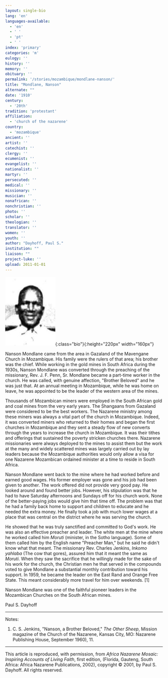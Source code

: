 ```yaml
---
layout: single-bio
lang: 'en'
languages-available:
  - 'en'
  - ' '
  - 'pt'
  - ' '
index: 'primary'
categories: 'm'
eulogy: ''
history: ''
memory: ''
obituary: ''
permalink: '/stories/mozambique/mondlane-nanson/'
title: "Mondlane, Nanson"
alternate: ""
date: '1910'
century:
  - '20th'
tradition: 'protestant'
affiliation:
  - 'church of the nazarene'
country:
  - 'mozambique'
ancient: ''
artist: ''
catechist: ''
clergy: ''
ecumenist: ''
evangelist: ''
nationalist: ''
martyr: ''
persecuted: ''
medical: ''
missionary: ''
musician: ''
nonafrican: ''
nonchristian: ''
photo: ''
scholar: ''
theologian: ''
translator: ''
women: ''
youth: ''
author: "Dayhoff, Paul S."
institution: ""
liaison: ""
project-luke: ''
upload: 2011-01-01
---
```


![Nanson Mondlane](/images/bio-pics/mozambique/mondllane-nanson/Nanson-Mondlane.jpg){:class="bio"}{:height="220px" width="160px"}

Nanson Mondlane came from the area in Gazaland of the Mavengane Church in Mozambique. His family were the rulers of that area; his brother was the chief.  While working in the gold mines in South Africa during the 1930s, Nanson Mondlane was converted through the preaching of the missionary, Rev. J. F. Penn, Sr. Mondlane became a part-time worker in the church. He was called, with genuine affection, "Brother Beloved" and he was just that. At an annual meeting in Mozambique, while he was home on leave, he was appointed to be the leader of the western area of the mines.

Thousands of Mozambican miners were employed in the South African gold and coal mines from the very early years. The Shangaans from Gazaland were considered to be the best workers. The Nazarene ministry among these miners was always a vital part of the church in Mozambique. Indeed, it was converted miners who returned to their homes and began the first churches in Mozambique and they sent a steady flow of new converts through the years to increase the church in Mozambique. It was their tithes and offerings that sustained the poverty stricken churches there. Nazarene missionaries were always deployed to the mines to assist them but the work at the many and widely scattered mines was largely carried out by lay leaders because the Mozambique authorities would only allow a visa for one Nazarene Mozambican ordained minister at a time to reside in South Africa.

Nanson Mondlane went back to the mine where he had worked before and earned good wages. His former employer was gone and his job had been given to another. The work offered did not provide very good pay. He looked around and found better jobs. However, his stipulation was that he had to have Saturday afternoons and Sundays off for his church work.  None of the better-paying jobs would give him that time off. The problem was that he had a family back home to support and children to educate and he needed the extra money. He finally took a job with much lower wages at a place that was central on the district where he was serving the church.

He showed that he was truly sanctified and committed to God's work. He was also an effective preacher and leader. The white men at the mine where he worked called him *Moruti* (minister, in the Sotho language). Some of them called him by the English name "Preacher Man," but he said he didn't know what that meant. The missionary Rev. Charles Jenkins, *Inkomo yahlaba* (The cow that gores), assured him that it meant the same as *Moruti*. When they saw the sacrifice that he willingly made for the sake of his work for the church, the Christian men he that served in the compounds voted to give Mondlane a substantial monthly contribution toward his support. In 1959, he became the leader on the East Rand and Orange Free State. This meant considerably more travel for him over weekends. [1]

Nanson Mondlane was one of the faithful pioneer leaders in the Mozambican Churches on the South African mines.

Paul S. Dayhoff

---

Notes:

1. C. S. Jenkins, "Nanson, a Brother Beloved,"  *The Other Sheep*,  Mission magazine of the Church of the Nazarene, Kansas City, MO: Nazarene Publishing House, September 1960), 11.

---

This article is reproduced, with permission, from *Africa Nazarene Mosaic: Inspiring Accounts of Living Faith*, first edition, (Florida, Gauteng, South Africa: Africa Nazarene Publications, 2002), copyright &copy; 2001, by Paul S. Dayhoff.  All rights reserved.
